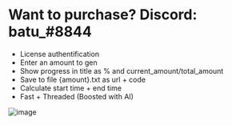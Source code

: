 # Want to purchase? Discord: batu_#8844
+ License authentification
+ Enter an amount to gen
+ Show progress in title as % and current_amount/total_amount
+ Save to file {amount}.txt as url + code
+ Calculate start time + end time
+ Fast + Threaded (Boosted with AI)

![image](https://user-images.githubusercontent.com/120246386/236528346-b8d4b580-aae6-47ba-83bd-ffabb96bc2c0.png)
